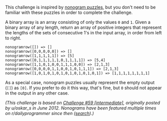 This challenge is inspired by [nonogram puzzles](https://en.wikipedia.org/wiki/Nonogram#Example), but you don't need to be familiar with these puzzles in order to complete the challenge.

A binary array is an array consisting of only the values `0` and `1`. Given a binary array of any length, return an array of positive integers that represent the lengths of the sets of consecutive 1's in the input array, in order from left to right.
```
nonogramrow([]) => []
nonogramrow([0,0,0,0,0]) => []
nonogramrow([1,1,1,1,1]) => [5]
nonogramrow([0,1,1,1,1,1,0,1,1,1,1]) => [5,4]
nonogramrow([1,1,0,1,0,0,1,1,1,0,0]) => [2,1,3]
nonogramrow([0,0,0,0,1,1,0,0,1,0,1,1,1]) => [2,1,3]
nonogramrow([1,0,1,0,1,0,1,0,1,0,1,0,1,0,1]) => [1,1,1,1,1,1,1,1]
```

As a special case, nonogram puzzles usually represent the empty output (`[]`) as `[0]`. If you prefer to do it this way, that's fine, but `0` should not appear in the output in any other case.

*(This challenge is based on [Challenge #59 [intermediate]](https://www.reddit.com/r/dailyprogrammer/comments/uh03h/622012_challenge_59_intermediate/), originally posted by u/oskar_s in June 2012. Nonograms have been featured multiple times on r/dailyprogrammer since then ([search](https://www.reddit.com/r/dailyprogrammer/search?q=nonogram&amp;restrict_sr=1)).)*
